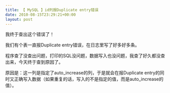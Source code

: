 ```yaml
---
title: 【 MySQL 】id列报Duplicate entry错误
date: 2010-08-15T23:29:21+00:00
layout: post
---
```

我终于查出这个错误了！

我们有个表一直报Duplicate entry错误，在日志里写了好多好多条。

程序查了没查出问题，打印的SQL没问题，数据写入也没问题，我查了好久都没查出来，今天终于查到原因了。

原因是：这一列是指定了auto\_increase的列，于是就会在报Duplicate entry的同时又正确写入数据（如果重复的话，写入的不是指定的值，而是auto\_increase的值）。
